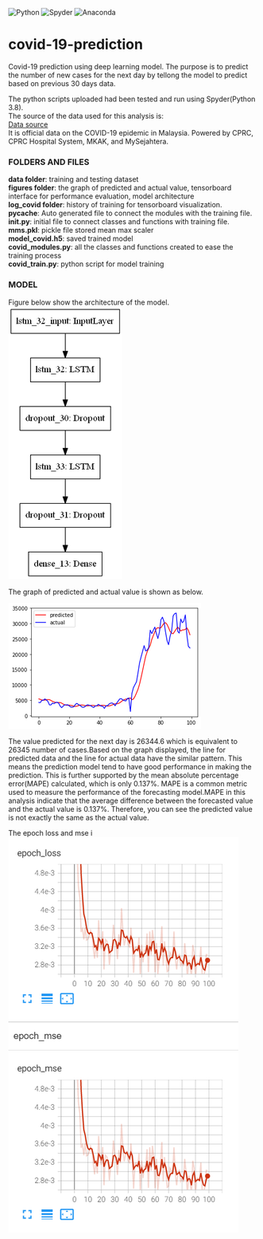 ![Python](https://img.shields.io/badge/python-3670A0?style=for-the-badge&logo=python&logoColor=ffdd54)
![Spyder](https://img.shields.io/badge/Spyder-838485?style=for-the-badge&logo=spyder%20ide&logoColor=maroon)
![Anaconda](https://img.shields.io/badge/Anaconda-%2344A833.svg?style=for-the-badge&logo=anaconda&logoColor=white)

# covid-19-prediction
Covid-19 prediction using deep learning model. The purpose is to predict the number of new cases for the next day by tellong the model to predict based on previous 30 days data.

The python scripts uploaded had been tested and run using Spyder(Python 3.8).
<br>The source of the data used for this analysis is:
<br>[Data source](https://github.com/MoH-Malaysia/covid19-public)
<br>It is official data on the COVID-19 epidemic in Malaysia. Powered by CPRC, CPRC Hospital System, MKAK, and MySejahtera.

### FOLDERS AND FILES
**data folder**: training and testing dataset
<br>**figures folder**: the graph of predicted and actual value, tensorboard interface for performance evaluation, model architecture
<br>**log_covid folder**: history of training for tensorboard visualization.
<br>**__pycache__**: Auto generated file to connect the modules with the training file.
<br>**init.py**: initial file to connect classes and functions with training file.
<br>**mms.pkl**: pickle file stored mean max scaler
<br>**model_covid.h5**: saved trained model
<br>**covid_modules.py**: all the classes and functions created to ease the training process
<br>**covid_train.py**: python script for model training


### MODEL
Figure below show the architecture of the model.
![Image](https://github.com/innju/covid-19-prediction/blob/main/figures/model.png)

The graph of predicted and actual value is shown as below.

![Image](https://github.com/innju/covid-19-prediction/blob/main/figures/predicted_vs_actual.png)

The value predicted for the next day is 26344.6 which is equivalent to 26345 number of cases.Based on the graph displayed, the line for predicted data and the line for actual data have the similar pattern. This means the prediction model tend to  have good performance in making the prediction. This is further supported by the mean absolute percentage error(MAPE) calculated, which is only 0.137%. MAPE is a common metric used to measure the performance of the forecasting model.MAPE in this analysis indicate that the average difference between the forecasted value and the actual value is 0.137%. Therefore, you can see the predicted value is not exactly the same as the actual value.

The epoch loss and mse i
![Image](https://github.com/innju/covid-19-prediction/blob/main/figures/tensorboard.png)
